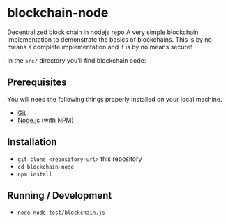 # blockchain-node
Decentralized block chain in nodejs repo
A very simple blockchain implementation to demonstrate the basics of blockchains. This is by no means a complete implementation and it is by no means secure!

In the `src/` directory you'll find blockchain code:

## Prerequisites
You will need the following things properly installed on your local machine.

* [Git](http://git-scm.com/)
* [Node.js](http://nodejs.org/) (with NPM)

## Installation

* `git clone <repository-url>` this repository
* `cd blockchain-node`
* `npm install`

## Running / Development

* `node node test/blockchain.js`

